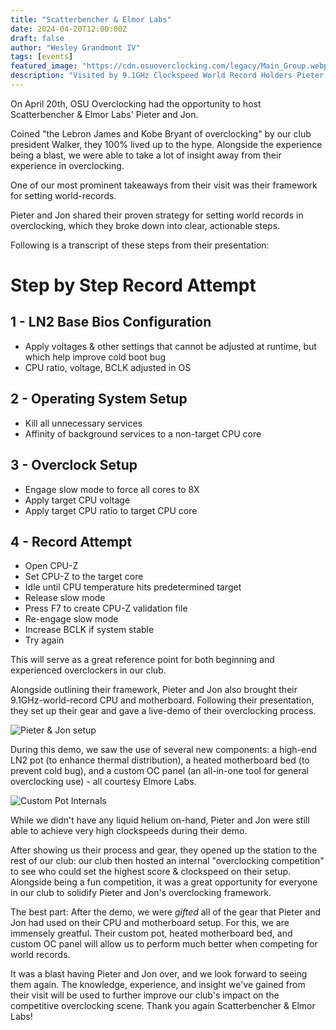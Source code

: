 ```yaml
---
title: "Scatterbencher & Elmor Labs"
date: 2024-04-20T12:00:00Z
draft: false
author: "Wesley Grandmont IV"
tags: [events]
featured_image: "https://cdn.osuoverclocking.com/legacy/Main_Group.webp"
description: "Visited by 9.1GHz Clockspeed World Record Holders Pieter & Jon"
---
```


On April 20th, OSU Overclocking had the opportunity to host Scatterbencher & Elmor Labs' Pieter and Jon.

Coined "the Lebron James and Kobe Bryant of overclocking" by our club president Walker, they 100% lived up to the hype. Alongside the experience being a blast, we were able to take a lot of insight away from their experience in overclocking.

One of our most prominent takeaways from their visit was their framework for setting world-records.

Pieter and Jon shared their proven strategy for setting world records in overclocking, which they broke down into clear, actionable steps.

Following is a transcript of these steps from their presentation:

# Step by Step Record Attempt

## 1 - LN2 Base Bios Configuration
- Apply voltages & other settings that cannot be adjusted at runtime, but which help improve cold boot bug
- CPU ratio, voltage, BCLK adjusted in OS

## 2 - Operating System Setup
- Kill all unnecessary services
- Affinity of background services to a non-target CPU core

## 3 - Overclock Setup
- Engage slow mode to force all cores to 8X
- Apply target CPU voltage
- Apply target CPU ratio to target CPU core

## 4 - Record Attempt
- Open CPU-Z
- Set CPU-Z to the target core
- Idle until CPU temperature hits predetermined target
- Release slow mode
- Press F7 to create CPU-Z validation file
- Re-engage slow mode
- Increase BCLK if system stable
- Try again

This will serve as a great reference point for both beginning and experienced overclockers in our club.

Alongside outlining their framework, Pieter and Jon also brought their 9.1GHz-world-record CPU and motherboard. Following their presentation, they set up their gear and gave a live-demo of their overclocking process.

![Pieter & Jon setup](https://cdn.osuoverclocking.com/elmor/jon_pieter.webp)

During this demo, we saw the use of several new components: a high-end LN2 pot (to enhance thermal distribution), a heated motherboard bed (to prevent cold bug), and a custom OC panel (an all-in-one tool for general overclocking use) - all courtesy Elmore Labs.

![Custom Pot Internals](https://cdn.osuoverclocking.com/elmor/ln2_pot.webp)

While we didn't have any liquid helium on-hand, Pieter and Jon were still able to achieve very high clockspeeds during their demo.

After showing us their process and gear, they opened up the station to the rest of our club: our club then hosted an internal "overclocking competition" to see who could set the highest score & clockspeed on their setup. Alongside being a fun competition, it was a great opportunity for everyone in our club to solidify Pieter and Jon's overclocking framework.

 The best part: After the demo, we were *gifted* all of the gear that Pieter and Jon had used on their CPU and motherboard setup. For this, we are immensely greatful. Their custom pot, heated motherboard bed, and custom OC panel will allow us to perform much better when competing for world records.

It was a blast having Pieter and Jon over, and we look forward to seeing them again. The knowledge, experience, and insight we've gained from their visit will be used to further improve our club's impact on the competitive overclocking scene. Thank you again Scatterbencher & Elmor Labs!